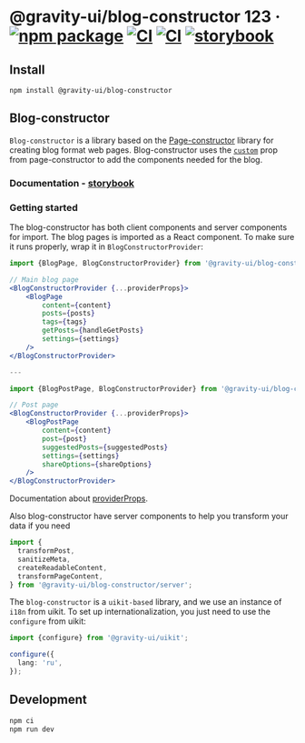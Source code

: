 # @gravity-ui/blog-constructor 123 &middot; [![npm package](https://img.shields.io/npm/v/@gravity-ui/blog-constructor)](https://www.npmjs.com/package/@gravity-ui/blog-constructor) [![CI](https://img.shields.io/github/actions/workflow/status/gravity-ui/blog-constructor/ci.yml?branch=main&label=CI)](https://github.com/gravity-ui/blog-constructor/actions/workflows/ci.yml?query=branch:main) [![CI](https://img.shields.io/github/actions/workflow/status/gravity-ui/blog-constructor/release.yml?branch=main&label=Release)](https://github.com/gravity-ui/blog-constructor/actions/workflows/release.yml?query=branch:main) [![storybook](https://img.shields.io/badge/Storybook-deployed-ff4685)](https://preview.gravity-ui.com/blog-constructor/)

## Install

```shell
npm install @gravity-ui/blog-constructor
```

## Blog-constructor

`Blog-constructor` is a library based on the [Page-constructor](https://github.com/gravity-ui/page-constructor) library for creating blog format web pages. Blog-constructor uses the [`custom`](https://github.com/gravity-ui/page-constructor#custom-blocks) prop from page-constructor to add the components needed for the blog.

### Documentation - [storybook](https://preview.gravity-ui.com/blog-constructor/)

### Getting started

The blog-constructor has both client components and server components for import. The blog pages is imported as a React component. To make sure it runs properly, wrap it in `BlogConstructorProvider`:

```jsx
import {BlogPage, BlogConstructorProvider} from '@gravity-ui/blog-constructor';

// Main blog page
<BlogConstructorProvider {...providerProps}>
    <BlogPage
        content={content}
        posts={posts}
        tags={tags}
        getPosts={handleGetPosts}
        settings={settings}
    />
</BlogConstructorProvider>

---

import {BlogPostPage, BlogConstructorProvider} from '@gravity-ui/blog-constructor';

// Post page
<BlogConstructorProvider {...providerProps}>
    <BlogPostPage
        content={content}
        post={post}
        suggestedPosts={suggestedPosts}
        settings={settings}
        shareOptions={shareOptions}
    />
</BlogConstructorProvider>

```

Documentation about [providerProps](./src/constructor/README.md).

Also blog-constructor have server components to help you transform your data if you need

```jsx
import {
  transformPost,
  sanitizeMeta,
  createReadableContent,
  transformPageContent,
} from '@gravity-ui/blog-constructor/server';
```

The `blog-constructor` is a `uikit-based` library, and we use an instance of `i18n` from uikit. To set up internationalization, you just need to use the `configure` from uikit:

```typescript
import {configure} from '@gravity-ui/uikit';

configure({
  lang: 'ru',
});
```

## Development

```bash
npm ci
npm run dev
```
